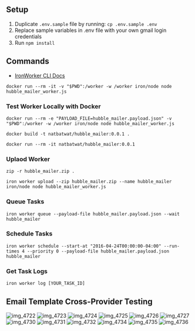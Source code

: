 ## Setup
1. Duplicate `.env.sample` file by running: `cp .env.sample .env`
2. Replace sample variables in .env file with your own gmail login credentials
3. Run `npm install`

## Commands
- [IronWorker CLI Docs](http://dev.iron.io/worker/reference/cli/)

`docker run --rm -it -v "$PWD":/worker -w /worker iron/node node hubble_mailer_worker.js`

### Test Worker Locally with Docker
`docker run --rm -e "PAYLOAD_FILE=hubble_mailer.payload.json" -v "$PWD":/worker -w /worker iron/node node hubble_mailer_worker.js`

`docker build -t natbatwat/hubble_mailer:0.0.1 .`

`docker run --rm -it natbatwat/hubble_mailer:0.0.1`

### Uplaod Worker
`zip -r hubble_mailer.zip .`

`iron worker upload --zip hubble_mailer.zip --name hubble_mailer iron/node node hubble_mailer_worker.js`

### Queue Tasks
`iron worker queue --payload-file hubble_mailer.payload.json --wait hubble_mailer`

### Schedule Tasks
`iron worker schedule --start-at "2016-04-24T00:00:00-04:00" --run-times 4 --priority 0 --payload-file hubble_mailer.payload.json hubble_mailer`

### Get Task Logs
`iron worker log [YOUR_TASK_ID]`

## Email Template Cross-Provider Testing
![img_4722](https://cloud.githubusercontent.com/assets/9147731/14765640/1d207962-0a1d-11e6-97db-7114b8b1d61c.PNG)
![img_4723](https://cloud.githubusercontent.com/assets/9147731/14765641/1d4f1bd2-0a1d-11e6-923b-74575706b6e8.PNG)
![img_4724](https://cloud.githubusercontent.com/assets/9147731/14765643/1d6dec74-0a1d-11e6-8d70-fc4fe5a1c140.PNG)
![img_4725](https://cloud.githubusercontent.com/assets/9147731/14765642/1d6dd36a-0a1d-11e6-83fa-13e32ff6bbdb.PNG)
![img_4726](https://cloud.githubusercontent.com/assets/9147731/14765645/1d798a52-0a1d-11e6-92d3-e51c39a4a6e4.PNG)
![img_4727](https://cloud.githubusercontent.com/assets/9147731/14765644/1d78ea16-0a1d-11e6-8d97-15dc3067069e.PNG)
![img_4730](https://cloud.githubusercontent.com/assets/9147731/14765647/1d856c1e-0a1d-11e6-98ba-ead394fdd285.PNG)
![img_4731](https://cloud.githubusercontent.com/assets/9147731/14765646/1d82dd78-0a1d-11e6-89af-18c92f8e5898.PNG)
![img_4732](https://cloud.githubusercontent.com/assets/9147731/14765648/1d98ec44-0a1d-11e6-8772-76cf39cc4df9.PNG)
![img_4734](https://cloud.githubusercontent.com/assets/9147731/14765649/1d99d76c-0a1d-11e6-973d-b23bcda9b66b.PNG)
![img_4735](https://cloud.githubusercontent.com/assets/9147731/14765651/1da536d4-0a1d-11e6-9188-ad3034bc2fa7.PNG)
![img_4736](https://cloud.githubusercontent.com/assets/9147731/14765650/1da4f142-0a1d-11e6-9d8e-0646a60b51b8.PNG)
